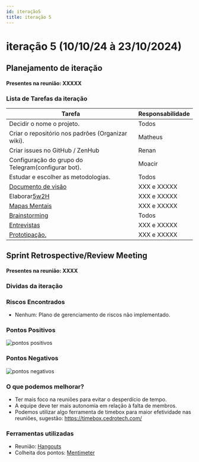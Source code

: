 ```yaml
---
id: iteração5
title: iteração 5
---
```

# iteração 5 (10/10/24 à 23/10/2024)

## Planejamento de iteração

#### Presentes na reunião: XXXXX

### Lista de Tarefas da iteração

| Tarefa                                                                                       | Responsabilidade |
| -------------------------------------------------------------------------------------------- | ---------------- |
| Decidir o nome o projeto.                                                                    | Todos            |
| Criar o repositório nos padrões (Organizar wiki).                                          | Matheus          |
| Criar issues no GitHub / ZenHub                                                              | Renan            |
| Configuração do grupo do Telegram(configurar bot).                                         | Moacir           |
| Estudar e escolher as metodologias.                                                          | Todos            |
| [Documento de visão](https://github.com/xxx/xxx.md)                                            | XXX e XXXXX      |
| Elaborar[5w2H](https://github.com/xxx/xxx.md)                                                   | XXX e XXXXX      |
| [Mapas Mentais](https://github.com/xxx/xxx.md)                                                  | XXX e XXXXX      |
| [Brainstorming](https://github.com/UnBArqDsw/2020.1_G7_TCM/blob/master/docs/base/Brainstorm.md) | Todos            |
| [Entrevistas](https://github.com/xxx/xxx.md)                                                    | XXX e XXXXX      |
| [Prototipação.](https://github.com/xxx/xxx.md)                                                | XXX e XXXXX      |

## Sprint Retrospective/Review Meeting

#### Presentes na reunião: XXXX

### Dividas da iteração

### Riscos Encontrados

- Nenhum: Plano de gerenciamento de riscos não implementado.

### Pontos Positivos

![pontos positivos](../assets/Sprints/S1-positivos.png)

### Pontos Negativos

![pontos negativos](../assets/Sprints/S1-negativos.png)

### O que podemos melhorar?

- Ter mais foco na reuniões para evitar o desperdício de tempo.
- A equipe deve ter mais autonomia em relação à falta de membros.
- Podemos utilizar algo ferramenta de timebox para maior efetividade nas reuniões, sugestão: https://timebox.cedrotech.com/

### Ferramentas utilizadas

- Reunião: [Hangouts](https://hangouts.google.com/)
- Colheita dos pontos: [Mentimeter](https://www.mentimeter.com/)
